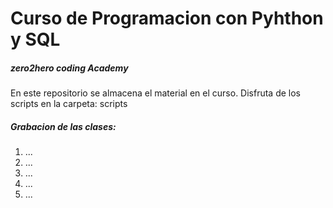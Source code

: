 # Curso de Programacion con Pyhthon y SQL
##### zero2hero coding Academy 

En este repositorio se almacena el material en el curso.
Disfruta de los scripts en la carpeta: scripts 


##### Grabacion de las clases:
1. ...
2. ...
3. ...
4. ... 
5. ...
